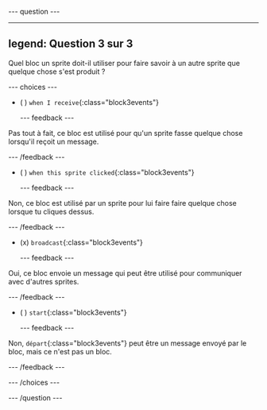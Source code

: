 
--- question ---

---
legend: Question 3 sur 3
---

Quel bloc un sprite doit-il utiliser pour faire savoir à un autre sprite que quelque chose s'est produit ?

--- choices ---

- ( ) `when I receive`{:class="block3events"}

  --- feedback ---

Pas tout à fait, ce bloc est utilisé pour qu'un sprite fasse quelque chose lorsqu'il reçoit un message.

  --- /feedback ---

- ( ) `when this sprite clicked`{:class="block3events"}


  --- feedback ---

Non, ce bloc est utilisé par un sprite pour lui faire faire quelque chose lorsque tu cliques dessus.

  --- /feedback ---

- (x) `broadcast`{:class="block3events"}

  --- feedback ---

Oui, ce bloc envoie un message qui peut être utilisé pour communiquer avec d'autres sprites.

  --- /feedback ---

- ( ) `start`{:class="block3events"}

  --- feedback ---

Non, `départ`{:class="block3events"} peut être un message envoyé par le bloc, mais ce n'est pas un bloc.

  --- /feedback ---

--- /choices ---

--- /question ---
